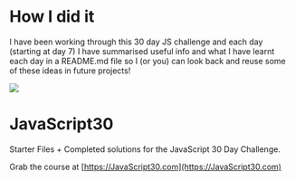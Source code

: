 # How I did it

I have been working through this 30 day JS challenge and each day (starting at day 7) I have summarised useful info and what I have learnt each day in a README.md file so I (or you) can look back and reuse some of these ideas in future projects!
 
 
 
 ![](https://javascript30.com/images/JS3-social-share.png)

# JavaScript30

Starter Files + Completed solutions for the JavaScript 30 Day Challenge.

Grab the course at [https://JavaScript30.com](https://JavaScript30.com)

